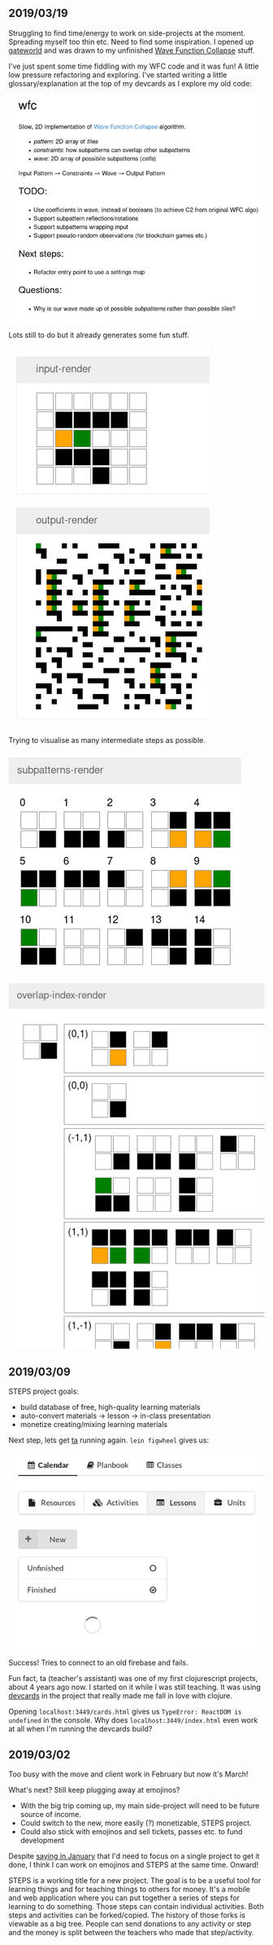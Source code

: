 ## 2019/03/19

Struggling to find time/energy to work on side-projects at the moment. Spreading myself too thin etc. Need to find some inspiration. I opened up [gateworld](https://github.com/tomisme/gateworld) and was drawn to my unfinished [Wave Function Collapse](https://github.com/mxgmn/WaveFunctionCollapse) stuff.

I've just spent some time fiddling with my WFC code and it was fun! A little low pressure refactoring and exploring. I've started writing a little glossary/explanation at the top of my devcards as I explore my old code:

![](images/Screenshot_2019-03-19_20-55-55.png)

Lots still to do but it already generates some fun stuff.

![](images/Screenshot_2019-03-19_21-04-02.png)

Trying to visualise as many intermediate steps as possible.

![](images/Screenshot_2019-03-19_21-05-37.png)
![](images/Screenshot_2019-03-19_21-06-20.png)

## 2019/03/09

STEPS project goals:
 - build database of free, high-quality learning materials
 - auto-convert materials -> lesson -> in-class presentation
 - monetize creating/mixing learning materials

Next step, lets get [ta](https://github.com/tomisme/ta) running again. `lein figwheel` gives us:

![](images/Screenshot_2019-03-09_20-33-40.png)

Success! Tries to connect to an old firebase and fails.

Fun fact, ta (teacher's assistant) was one of my first clojurescript projects, about 4 years ago now. I started on it while I was still teaching. It was using [devcards](https://github.com/bhauman/devcards) in the project that really made me fall in love with clojure.

Opening `localhost:3449/cards.html` gives us `TypeError: ReactDOM is undefined` in the console. Why does `localhost:3449/index.html` even work at all when I'm running the devcards build?

## 2019/03/02

Too busy with the move and client work in February but now it's March!

What's next? Still keep plugging away at emojinos?
 - With the big trip coming up, my main side-project will need to be future source of income.
 - Could switch to the new, more easily (?) monetizable, STEPS project.
 - Could also stick with emojinos and sell tickets, passes etc. to fund development

 Despite [saying in January](2019-1.md#20190111) that I'd need to focus on a single project to get it done, I think I can work on emojinos and STEPS at the same time. Onward!

 STEPS is a working title for a new project. The goal is to be a useful tool for learning things and for teaching things to others for money. It's a mobile and web application where you can put together a series of steps for learning to do something. Those steps can contain individual activities. Both steps and activities can be forked/copied. The history of those forks is viewable as a big tree. People can send donations to any activity or step and the money is split between the teachers who made that step/activity.
